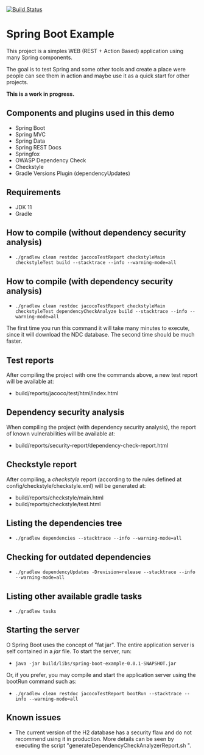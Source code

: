 [![Build Status](https://travis-ci.org/mfdavid/spring-boot-example.svg?branch=master)](https://travis-ci.org/mfdavid/spring-boot-example)

# Spring Boot Example
This project is a simples WEB (REST + Action Based) application using many Spring components.

The goal is to test Spring and some other tools and create a place were people can see them in action and maybe use it
as a quick start for other projects.

**This is a work in progress.**

## Components and plugins used in this demo
- Spring Boot
- Spring MVC
- Spring Data
- Spring REST Docs
- Springfox
- OWASP Dependency Check
- Checkstyle
- Gradle Versions Plugin (dependencyUpdates)

## Requirements
- JDK 11
- Gradle

## How to compile (without dependency security analysis)
- ```./gradlew clean restdoc jacocoTestReport checkstyleMain checkstyleTest build --stacktrace --info --warning-mode=all```

## How to compile (with dependency security analysis)
- ```./gradlew clean restdoc jacocoTestReport checkstyleMain checkstyleTest dependencyCheckAnalyze build --stacktrace --info --warning-mode=all```

The first time you run this command it will take many minutes to execute, since it will download the NDC database.
The second time should be much faster.

## Test reports
After compiling the project with one the commands above, a new test report will be available at:
- build/reports/jacoco/test/html/index.html

## Dependency security analysis
When compiling the project (with dependency security analysis), the report of known vulnerabilities will be available
at:
- build/reports/security-report/dependency-check-report.html

## Checkstyle report
After compiling, a *checkstyle* report (according to the rules defined at 
config/checkstyle/checkstyle.xml) will be generated at:
- build/reports/checkstyle/main.html
- build/reports/checkstyle/test.html 

## Listing the dependencies tree
- ```./gradlew dependencies --stacktrace --info --warning-mode=all```

## Checking for outdated dependencies
- ```./gradlew dependencyUpdates -Drevision=release --stacktrace --info --warning-mode=all``` 

## Listing other available gradle tasks
- ```./gradlew tasks```

## Starting the server
O Spring Boot uses the concept of "fat jar". The entire application server is self contained in a *jar* file.
To start the server, run:
- ```java -jar build/libs/spring-boot-example-0.0.1-SNAPSHOT.jar```

Or, if you prefer, you may compile and start the application server using the bootRun command such as:
- ```./gradlew clean restdoc jacocoTestReport bootRun --stacktrace --info --warning-mode=all```
 
## Known issues
- The current version of the H2 database has a security flaw and do not recommend using it in production. 
More details can be seen by executing the script  "generateDependencyCheckAnalyzerReport.sh ".  